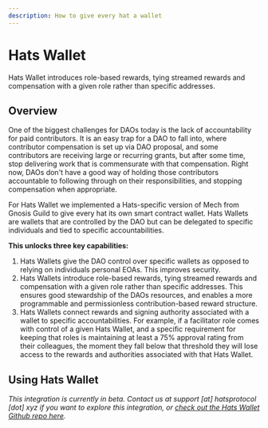 ```yaml
---
description: How to give every hat a wallet
---
```


# Hats Wallet

Hats Wallet introduces role-based rewards, tying streamed rewards and compensation with a given role rather than specific addresses.&#x20;

## Overview

One of the biggest challenges for DAOs today is the lack of accountability for paid contributors. It is an easy trap for a DAO to fall into, where contributor compensation is set up via DAO proposal, and some contributors are receiving large or recurring grants, but after some time, stop delivering work that is commensurate with that compensation. Right now, DAOs don't have a good way of holding those contributors accountable to following through on their responsibilities, and stopping compensation when appropriate.

For Hats Wallet we implemented a Hats-specific version of Mech from Gnosis Guild to give every hat its own smart contract wallet. Hats Wallets are wallets that are controlled by the DAO but can be delegated to specific individuals and tied to specific accountabilities.

**This unlocks three key capabilities:**

1. Hats Wallets give the DAO control over specific wallets as opposed to relying on individuals personal EOAs. This improves security.
2. Hats Wallets introduce role-based rewards, tying streamed rewards and compensation with a given role rather than specific addresses. This ensures good stewardship of the DAOs resources, and enables a more programmable and permissionless contribution-based reward structure.
3. Hats Wallets connect rewards and signing authority associated with a wallet to specific accountabilities. For example, if a facilitator role comes with control of a given Hats Wallet, and a specific requirement for keeping that roles is maintaining at least a 75% approval rating from their colleagues, the moment they fall below that threshold they will lose access to the rewards and authorities associated with that Hats Wallet.&#x20;

## **Using Hats Wallet**

_This integration is currently in beta. Contact us at support \[at] hatsprotocol \[dot] xyz if you want to explore this integration, or_ [_check out the Hats Wallet Github repo here_](https://github.com/Hats-Protocol/hats-wallet)_._
